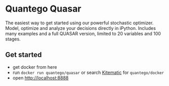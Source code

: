 # Quantego Quasar

The easiest way to get started using our powerful stochastic optimizer. Model, optimize and analyze your decisions directly in iPython. Includes many examples and a full QUASAR version, limited to 20 variables and 100 stages.

## Get started

- get docker from here
- run `docker run quantego/quasar` or search [Kitematic](http://www.kitematic.com) for `quantego/docker`
- open [http://localhost:8888](http://localhost:8888)
